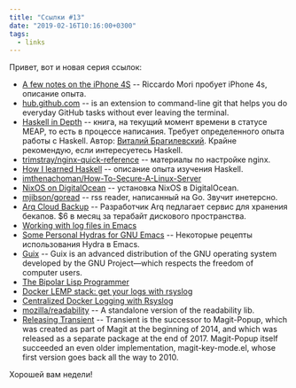 ```yaml
---
title: "Ссылки #13"
date: "2019-02-16T10:16:00+0300"
tags:
  - links
---
```

Привет, вот и новая серия ссылок:

* [A few notes on the iPhone 4S](http://morrick.me/archives/8355) -- Riccardo Mori пробует iPhone 4s, описание опыта.
* [hub.github.com](https://hub.github.com/) -- is an extension to command-line git that helps you do everyday GitHub tasks without ever leaving the terminal.
* [Haskell in Depth](https://www.manning.com/books/haskell-in-depth) -- книга, на текущий момент времени в статусе MEAP, то есть в процессе написания. Требует определенного опыта работы с Haskell. Автор: [Виталий Брагилевский](https://twitter.com/_bravit). Крайне рекомендую, если интересуетесь Haskell.
* [trimstray/nginx-quick-reference](https://github.com/trimstray/nginx-quick-reference) -- материалы по настройке nginx.
* [How I learned Haskell](https://kseo.github.io/posts/2017-01-27-how-i-learned-haskell.html) -- описание опыта изучения Haskell.
* [imthenachoman/How-To-Secure-A-Linux-Server](https://github.com/imthenachoman/How-To-Secure-A-Linux-Server)
* [NixOS on DigitalOcean](https://chris-martin.org/2016/nixos-on-digitalocean) -- установка NixOS в DigitalOcean.
* [mjibson/goread](https://github.com/mjibson/goread) -- rss reader, написанный на Go. Звучит инетерсно.
* [Arq Cloud Backup](https://www.arqbackup.com/arqcloudbackup/) -- Разработчик Arq педлагает сервис для хранения бекапов. $6 в месяц за терабайт дискового пространства.
* [Working with log files in Emacs](https://writequit.org/articles/working-with-logs-in-emacs.html#dealing-with-large-files)
* [Some Personal Hydras for GNU Emacs](https://ericjmritz.wordpress.com/2015/10/14/some-personal-hydras-for-gnu-emacs/) -- Некоторые рецепты использования Hydra в Emacs.
* [Guix](https://www.gnu.org/software/guix/) -- Guix is an advanced distribution of the GNU operating system developed by the GNU Project—which respects the freedom of computer users.
* [The Bipolar Lisp Programmer](http://marktarver.com/bipolar.html)
* [Docker LEMP stack: get your logs with rsyslog](https://blog.raveland.org/post/docker_syslog/)
* [Centralized Docker Logging with Rsyslog](https://www.simulmedia.com/blog/2016/02/19/centralized-docker-logging-with-rsyslog/)
* [mozilla/readability](https://github.com/mozilla/readability) -- A standalone version of the readability lib.
* [Releasing Transient](https://emacsair.me/2019/02/14/transient-0.1/) -- Transient is the successor to Magit-Popup, which was created as part of Magit at the beginning of 2014, and which was released as a separate package at the end of 2017. Magit-Popup itself succeeded an even older implementation, magit-key-mode.el, whose first version goes back all the way to 2010.

Хорошей вам недели!
